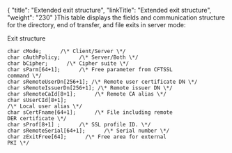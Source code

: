 {
    "title": "Extended exit structure",
    "linkTitle": "Extended exit structure",
    "weight": "230"
}This table displays the fields and communication structure for the
directory, end of transfer, and file exits in server mode:

Exit structure

```
char cMode;      /\* Client/Server \*/
char cAuthPolicy;      /\* Server/Both \*/
char bCipher;      /\* Cipher suite \*/
char sParm[64+1];      /\* Free parameter from CFTSSL
command \*/
char sRemoteUserDn[256+1]; /\* Remote user certificate DN \*/
char sRemoteIssuerDn[256+1]; /\* Remote issuer DN \*/
char sRemoteCaId[8+1];      /\* Remote CA alias \*/
char sUserCId[8+1];           
/\* Local user alias \*/
char sCertFname[64+1];      /\* File including remote
DER certificate \*/
char sProf[8+1] ;      /\* SSL profile ID. \*/
char sRemoteSerial[64+1];      /\* Serial number \*/
char zExitFree[64];      /\* Free area for external
PKI \*/
```
